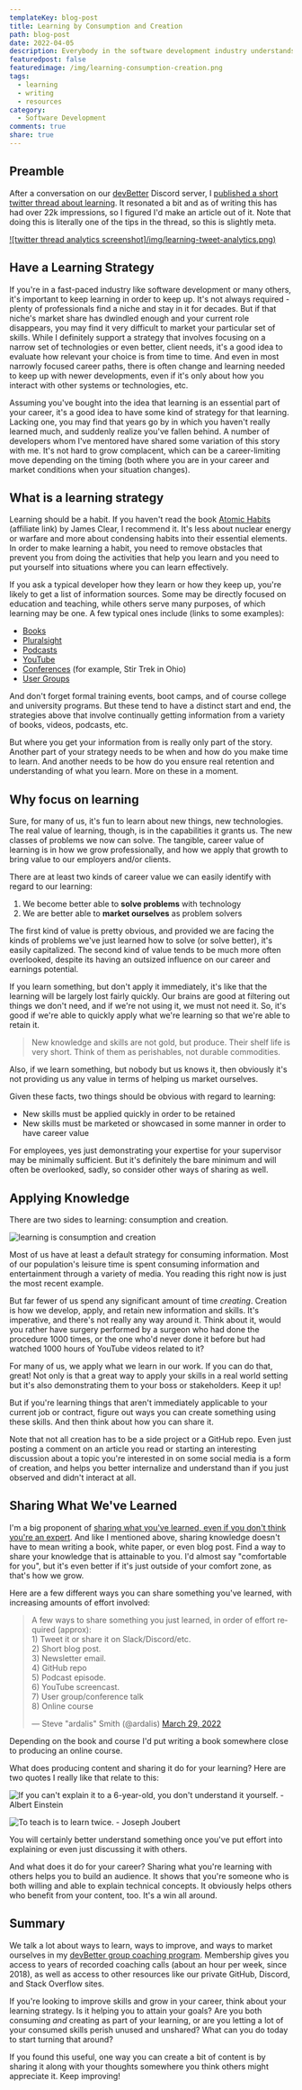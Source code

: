 ```yaml
---
templateKey: blog-post
title: Learning by Consumption and Creation
path: blog-post
date: 2022-04-05
description: Everybody in the software development industry understands that learning is important if you wish to stay relevant over the long term. But how do you do it?
featuredpost: false
featuredimage: /img/learning-consumption-creation.png
tags:
  - learning
  - writing
  - resources
category:
  - Software Development
comments: true
share: true
---
```


## Preamble

After a conversation on our [devBetter](https://devbetter.com) Discord server, I [published a short twitter thread about learning](https://twitter.com/ardalis/status/1508808293304750082). It resonated a bit and as of writing this has had over 22k impressions, so I figured I'd make an article out of it. Note that doing this is literally one of the tips in the thread, so this is slightly meta.

[![twitter thread analytics screenshot]/img/learning-tweet-analytics.png)](https://twitter.com/ardalis/status/1508808293304750082)

## Have a Learning Strategy

If you're in a fast-paced industry like software development or many others, it's important to keep learning in order to keep up. It's not always required - plenty of professionals find a niche and stay in it for decades. But if that niche's market share has dwindled enough and your current role disappears, you may find it very difficult to market your particular set of skills. While I definitely support a strategy that involves focusing on a narrow set of technologies or even better, client needs, it's a good idea to evaluate how relevant your choice is from time to time. And even in most narrowly focused career paths, there is often change and learning needed to keep up with newer developments, even if it's only about how you interact with other systems or technologies, etc.

Assuming you've bought into the idea that learning is an essential part of your career, it's a good idea to have some kind of strategy for that learning. Lacking one, you may find that years go by in which you haven't really learned much, and suddenly realize you've fallen behind. A number of developers whom I've mentored have shared some variation of this story with me. It's not hard to grow complacent, which can be a career-limiting move depending on the timing (both where you are in your career and market conditions when your situation changes).

## What is a learning strategy

Learning should be a habit. If you haven't read the book [Atomic Habits](https://amzn.to/2XFjzFe) (affiliate link) by James Clear, I recommend it. It's less about nuclear energy or warfare and more about condensing habits into their essential elements. In order to make learning a habit, you need to remove obstacles that prevent you from doing the activities that help you learn and you need to put yourself into situations where you can learn effectively.

If you ask a typical developer how they learn or how they keep up, you're likely to get a list of information sources. Some may be directly focused on education and teaching, while others serve many purposes, of which learning may be one. A few typical ones include (links to some examples):

- [Books](https://www.linkedin.com/pulse/developer-reading-list-steve-smith/)
- [Pluralsight](https://www.pluralsight.com/authors/steve-smith)
- [Podcasts](https://weeklydevtips.com)
- [YouTube](https://youtube.com/ardalis)
- [Conferences](https://stirtrek.com) (for example, Stir Trek in Ohio)
- [User Groups](https://www.meetup.com/find/?keywords=software%20development&source=EVENTS)

And don't forget formal training events, boot camps, and of course college and university programs. But these tend to have a distinct start and end, the strategies above that involve continually getting information from a variety of books, videos, podcasts, etc.

But where you get your information from is really only part of the story. Another part of your strategy needs to be when and how do you make time to learn. And another needs to be how do you ensure real retention and understanding of what you learn. More on these in a moment.

## Why focus on learning

Sure, for many of us, it's fun to learn about new things, new technologies. The real value of learning, though, is in the capabilities it grants us. The new classes of problems we now can solve. The tangible, career value of learning is in how we grow professionally, and how we apply that growth to bring value to our employers and/or clients.

There are at least two kinds of career value we can easily identify with regard to our learning:

1. We become better able to **solve problems** with technology
2. We are better able to **market ourselves** as problem solvers

The first kind of value is pretty obvious, and provided we are facing the kinds of problems we've just learned how to solve (or solve better), it's easily capitalized. The second kind of value tends to be much more often overlooked, despite its having an outsized influence on our career and earnings potential.

If you learn something, but don't apply it immediately, it's like that the learning will be largely lost fairly quickly. Our brains are good at filtering out things we don't need, and if we're not using it, we must not need it. So, it's good if we're able to quickly apply what we're learning so that we're able to retain it.

> New knowledge and skills are not gold, but produce. Their shelf life is very short. Think of them as perishables, not durable commodities.

Also, if we learn something, but nobody but us knows it, then obviously it's not providing us any value in terms of helping us market ourselves.

Given these facts, two things should be obvious with regard to learning:

- New skills must be applied quickly in order to be retained
- New skills must be marketed or showcased in some manner in order to have career value

For employees, yes just demonstrating your expertise for your supervisor may be minimally sufficient. But it's definitely the bare minimum and will often be overlooked, sadly, so consider other ways of sharing as well.

## Applying Knowledge

There are two sides to learning: consumption and creation.

![learning is consumption and creation](/img/learning-consumption-creation.png)

Most of us have at least a default strategy for consuming information. Most of our population's leisure time is spent consuming information and entertainment through a variety of media. You reading this right now is just the most recent example.

But far fewer of us spend any significant amount of time *creating*. Creation is how we develop, apply, and retain new information and skills. It's imperative, and there's not really any way around it. Think about it, would you rather have surgery performed by a surgeon who had done the procedure 1000 times, or the one who'd never done it before but had watched 1000 hours of YouTube videos related to it?

For many of us, we apply what we learn in our work. If you can do that, great! Not only is that a great way to apply your skills in a real world setting but it's also demonstrating them to your boss or stakeholders. Keep it up!

But if you're learning things that aren't immediately applicable to your current job or contract, figure out ways you can create something using these skills. And then think about how you can share it.

Note that not all creation has to be a side project or a GitHub repo. Even just posting a comment on an article you read or starting an interesting discussion about a topic you're interested in on some social media is a form of creation, and helps you better internalize and understand than if you just observed and didn't interact at all.

## Sharing What We've Learned

I'm a big proponent of [sharing what you've learned, even if you don't think you're an expert](https://ardalis.com/share-what-you-learn-even-if-youre-not-an-expert/). And like I mentioned above, sharing knowledge doesn't have to mean writing a book, white paper, or even blog post. Find a way to share your knowledge that is attainable to you. I'd almost say "comfortable for you", but it's even better if it's just outside of your comfort zone, as that's how we grow.

Here are a few different ways you can share something you've learned, with increasing amounts of effort involved:

<blockquote class="twitter-tweet"><p lang="en" dir="ltr">A few ways to share something you just learned, in order of effort required (approx):<br>1) Tweet it or share it on Slack/Discord/etc.<br>2) Short blog post.<br>3) Newsletter email.<br>4) GitHub repo<br>5) Podcast episode.<br>6) YouTube screencast.<br>7) User group/conference talk<br>8) Online course</p>&mdash; Steve &quot;ardalis&quot; Smith (@ardalis) <a href="https://twitter.com/ardalis/status/1508808307997384716?ref_src=twsrc%5Etfw">March 29, 2022</a></blockquote> <script async src="https://platform.twitter.com/widgets.js" charset="utf-8"></script>

Depending on the book and course I'd put writing a book somewhere close to producing an online course.

What does producing content and sharing it do for your learning? Here are two quotes I really like that relate to this:

![If you can't explain it to a 6-year-old, you don't understand it yourself. - Albert Einstein](/img/if-you-cant-explain-it-to-a-6-year-old.jpg)

![To teach is to learn twice. - Joseph Joubert](/img/to-teach-is-to-learn-twice.jpg)

You will certainly better understand something once you've put effort into explaining or even just discussing it with others.

And what does it do for your career? Sharing what you're learning with others helps you to build an audience. It shows that you're someone who is both willing and able to explain technical concepts. It obviously helps others who benefit from your content, too. It's a win all around.

## Summary

We talk a lot about ways to learn, ways to improve, and ways to market ourselves in my [devBetter group coaching program](https://devbetter.com/). Membership gives you access to years of recorded coaching calls (about an hour per week, since 2018), as well as access to other resources like our private GitHub, Discord, and Stack Overflow sites.

If you're looking to improve skills and grow in your career, think about your learning strategy. Is it helping you to attain your goals? Are you both consuming *and* creating as part of your learning, or are you letting a lot of your consumed skills perish unused and unshared? What can you do today to start turning that around?

If you found this useful, one way you can create a bit of content is by sharing it along with your thoughts somewhere you think others might appreciate it. Keep improving!